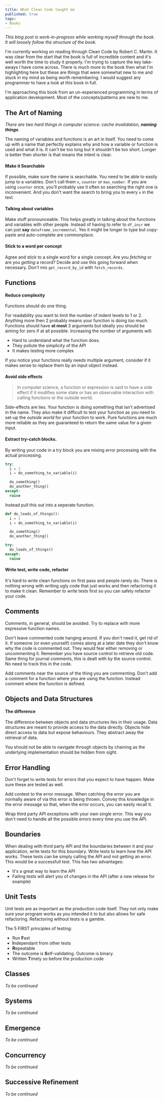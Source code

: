 ```yaml
---
title: What Clean Code taught me
published: true
tags:
- Books
---
```

*This blog post is work-in-progress while working myself through the book. It will loosely follow the structure of the book.*

I'm currently working on reading through Clean Code by Robert C. Martin. It was clear from the start that the book is full of incredible content and it's well worth the time to study it properly. I'm trying to capture the key take-aways I have come across. There is much more to the book then what I'm highlighting here but these are things that were somewhat new to me and stuck in my mind as being worth remembering. I would suggest any programmer to have a look at this book in full. 

I'm approaching this book from an un-experienced programming in terms of application development. Most of the concepts/patterns are new to me.

## The Art of Naming

*There are two hard things in computer science: cache invalidation, **naming things**.*

The naming of variables and functions is an art in itself. You need to come up with a name that perfectly explains why and how a variable or function is used and what it is. It can't be too long but it shouldn't be too short. Longer is better then shorter is that means the intent is clear. 

#### Make it Searchable

If possible, make sure the name is searchable. You need to be able to easily jump to a variables. Don't call them `x`, `counter` or `max_number`. If you are using `counter` once, you'll probably use it often so searching the right one is inconvenient. And you don't want the search to bring you to every `x` in the text. 

#### Talking about variables

Make stuff pronounceable. This helps greatly in talking about the functions and variables with other people. Instead of having to refer to `df_incr` we can just **say** `dataframe_incremental`. Yes it might be longer to type but copy-paste and auto-complete are commonplace.

#### Stick to a word per concept

Agree and stick to a single word for a single concept. Are you *fetching* or are you *getting* a record? Decide and use this going forward when necessary. Don't mix `get_record_by_id` with `fetch_records`.

## Functions

#### Reduce complexity

Functions should do one thing. 

For readability you want to limit the number of indent levels to 1 or 2. Anything more then 2 probably means your function is doing *too much*. Functions should have **at most** 3 arguments but ideally you should be aiming for zero if at all possible. Increasing the number of arguments will:

* Hard to understand what the function does. 
* They pollute the simplicity of the API
* It makes testing more complex 
 
If you notice your functions really needs multiple argument, consider if it makes sense to replace them by an input object instead.

#### Avoid side effects

> In computer science, a function or expression is said to have a side effect if it modifies some state or has an observable interaction with calling functions or the outside world.

Side-effects are lies. Your function is doing something that isn't advertised in the name. They also make it difficult to test your function as you need to set-up the *outside world* for your function to work. Pure functions are much more reliable as they are guaranteed to return the same value for a given input.  

#### Extract try-catch blocks. 

By writing your code in a try block you are mixing error processing with the actual processing.


```python
try:
  i = 1
  i = do_something_to_variable(i)

  do_something()
  do_another_thing()
except:
  raise
```  

Instead pull this out into a seperate function.

```python
def do_loads_of_things():
  i = 1
  i = do_something_to_variable(i)

  do_something()
  do_another_thing()

try:
  do_loads_of_things()
except:
  raise
```

#### Write test, write code, refactor

It's hard to write clean functions on first pass and people rarely do. There is nothing wrong with writing ugly code that just works and then refactoring it to make it clean. Remember to write tests first so you can safely refactor your code.

## Comments

Comments, in general, should be avoided. Try to replace with more expressive function names. 

Don't leave commented code hanging around. If you don't need it, get rid of it.  If someone (or even yourself) comes along at a later date they don't know why the code is commented out. They would fear either removing or uncommenting it. Remember you have source control to retrieve old code. Same thing for journal comments, this is dealt with by the source control. No need to track this in the code.

Add comments near the source of the thing you are commenting. Don't add a comment for a function where you are using the function. Instead comment where the function is defined.

## Objects and Data Structures

#### The difference

The difference between objects and data structures lies in their usage. Data structures are meant to provide access to the data directly. Objects hide direct access to data but expose behaviours. They abstract away the retrieval of data.

You should not be able to navigate through objects by chaining as the underlying implementation should be hidden from sight. 

## Error Handling

Don't forget to write tests for errors that you expect to have happen. Make sure these are tested as well.

Add context to the error message. When catching the error you are normally aware of via this error is being thrown. Convey this knowledge in the error message so that, when the error occurs, you can easily recall it. 

Wrap third party API exceptions with your own single error. This way you don't need to handle all the possible errors every time you use the API.

## Boundaries

When dealing with third party API and the boundaries between it and your application, write tests for this boundary. Write tests to learn how the API works. These tests can be simply calling the API and not getting an error. This would be a successfull test. This has two advantages:

* It's a great way to learn the API
* Failing tests will alert you of changes in the API (after a new release for example)

## Unit Tests

Unit tests are as important as the production code itself. They not only make sure your program works as you intended it to but also allows for safe refactoring. Refactoring without tests is a gamble. 

The 5 FIRST principles of testing:

* Run **F**ast
* **I**ndependant from other tests
* **R**epeatable
* The outcome is **S**elf-validating. Outcome is binary.
* Written **T**imely so before the production code

## Classes

*To be continued*

## Systems

*To be continued*

## Emergence

*To be continued*

## Concurrency

*To be continued*

## Successive Refinement

*To be continued*


